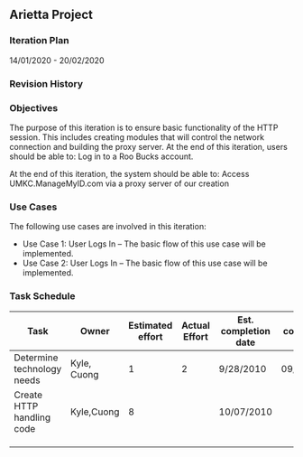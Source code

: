 ## Arietta Project
### Iteration Plan
14/01/2020 - 20/02/2020

### Revision History

### Objectives
The purpose of this iteration is to ensure basic functionality of the HTTP session.  This includes creating modules that will control the network connection and building the proxy server.  At the end of this iteration, users should be able to:
Log in to a Roo Bucks account.

At the end of this iteration, the system should be able to:
Access UMKC.ManageMyID.com via a proxy server of our creation

### Use Cases
The following use cases are involved in this iteration:
* Use Case 1: User Logs In – The basic flow of this use case will be implemented.
*	Use Case 2: User Logs In – The basic flow of this use case will be implemented.

### Task Schedule

| Task                       | Owner       | Estimated effort | Actual Effort | Est. completion date | Act. completion date | Status  |
|----------------------------|-------------|------------------|---------------|----------------------|----------------------|---------|
| Determine technology needs | Kyle, Cuong | 1                | 2             | 9/28/2010            | 09/26/2010           | Finish  |
| Create HTTP handling code  | Kyle,Cuong  | 8                |               | 10/07/2010           |                      | Started |
|                            |             |                  |               |                      |                      |         |
|                            |             |                  |               |                      |                      |         |
|                            |             |                  |               |                      |                      |         |
